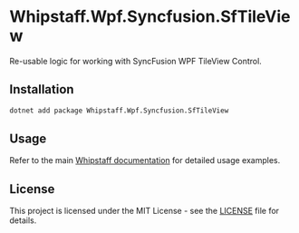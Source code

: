 # Whipstaff.Wpf.Syncfusion.SfTileView

Re-usable logic for working with SyncFusion WPF TileView Control.

## Installation

```bash
dotnet add package Whipstaff.Wpf.Syncfusion.SfTileView
```

## Usage

Refer to the main [Whipstaff documentation](https://github.com/dpvreony/whipstaff) for detailed usage examples.

## License

This project is licensed under the MIT License - see the [LICENSE](https://github.com/dpvreony/whipstaff/blob/main/LICENSE) file for details.
